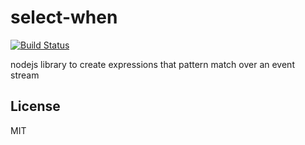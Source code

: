 # select-when

[![Build Status](https://travis-ci.org/Picolab/select-when.svg)](https://travis-ci.org/Picolab/select-when)

nodejs library to create expressions that pattern match over an event stream

## License

MIT
